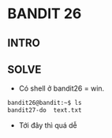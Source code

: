 # BANDIT 26

## INTRO

## SOLVE

- Có shell ở bandit26 = win.
```bash
bandit26@bandit:~$ ls
bandit27-do  text.txt
```
- Tới đây thì quá dễ 
